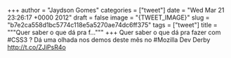 
+++
author = "Jaydson Gomes"
categories = ["tweet"]
date = "Wed Mar 21 23:26:17 +0000 2012"
draft = false
image = "{TWEET_IMAGE}"
slug = "b7e2ca558d1bc5774c118e5a5270ae74dc6ff375"
tags = ["tweet"]
title = """Quer saber o que dá pra f..."""
+++
Quer saber o que dá pra fazer com #CSS3 ? Dá uma olhada nos demos deste mês no #Mozilla Dev Derby http://t.co/ZJiPsR4o
